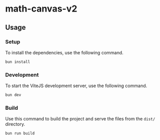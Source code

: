 # math-canvas-v2

## Usage

### Setup

To install the dependencies, use the following command.

```bash
bun install
```

### Development

To start the ViteJS development server, use the following command.

```bash
bun dev
```

### Build

Use this command to build the project and serve the files from the `dist/` directory.

```bash
bun run build
```
